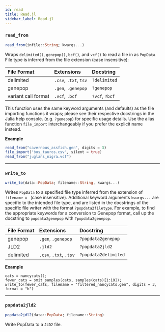 ```yaml
---
id: read
title: Read.jl
sidebar_label: Read.jl
---
```


### `read_from`
```julia
read_from(infile::String; kwargs...)
```
Wraps `delimited()`, `genepop()`, `bcf()`, and `vcf()` to read a file in as `PopData`. File type is
inferred from the file extension (case insensitive):

| File Format         | Extensions            | Docstring      |
| :------------------ | :-------------------- | :------------- |
| delimited           | `.csv`, `.txt`, `tsv` | `?delimited`   |
| genepop             | `.gen`, `.genepop`    | `?genepop`     |
| variant call format | `.vcf`, `.bcf`        | `?vcf`, `?bcf` |

This function uses the same keyword arguments (and defaults) as the file importing functions it wraps; please see their respective docstrings in the Julia help console. (e.g. `?genepop`) for specific usage details. Use the alias function `file_import` interchangeably if you prefer the explicit name instead.

**Example**
```julia
read_from("cavernous_assfish.gen", digits = 3)
file_import("bos_tauros.csv", silent = true)
read_from("juglans_nigra.vcf")
```

----

### `write_to`
```julia
write_to(data::PopData; filename::String, kwargs...)
```
Writes `PopData` to a specified file type inferred from the extension of `filename = ` (case insensitive). Additional keyword
arguments `kwargs...` are specific to the intended file type, and are listed in the docstrings of the specific
file writer with the format `?popdata2filetype`. For example, to find the appropriate keywords for a conversion
to Genepop format, call up the docstring to `popdata2genepop` with `?popdata2genepop`.

| File Format | Extensions             | Docstring            |
| :---------- | :--------------------- | :------------------- |
| genepop     | `.gen`, `.genepop`     | `?popdata2genepop`   |
| JLD2        | `.jld2`                | `?popdata2jld2`      |
| delimited   | `.csv`, `.txt`, `.tsv` | `?popdata2delimited` |

**Example**
```
cats = nancycats();
fewer_cats = omit_samples(cats, samples(cats)[1:10]);
write_to(fewer_cats, filename = "filtered_nancycats.gen", digits = 3, format = "h")
```

----

### `popdata2jld2`
```julia
popdata2jdl2(data::PopData; filename::String)
```
Write PopData to a `JLD2` file.
